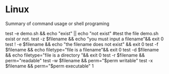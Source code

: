 # Linux
Summary of command usage or shell programing

test -e demo.sh  && echo "exist" || echo "not exist" #test the file demo.sh exist or not.
test -z $filename && echo "you must input a filename"&& exit 0
test ! -e $filename && echo "the filename does not exist" && exit 0
test -f $filename && echo filetype="file is a filename"&& exit 0
test -d $filename && echo filetype="file is a directory "&& exit 0
test -r $filename && perm="readable"
test -w $filename && perm="$perm writable"
test -x $filename && perm="$perm executable"
1
